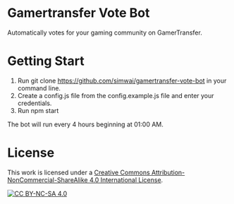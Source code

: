 # Gamertransfer Vote Bot

Automatically votes for your gaming community on GamerTransfer.

# Getting Start

1. Run git clone https://github.com/simwai/gamertransfer-vote-bot in your command line.
2. Create a config.js file from the config.example.js file and enter your credentials.
3. Run npm start

The bot will run every 4 hours beginning at 01:00 AM.

# License

This work is licensed under a
[Creative Commons Attribution-NonCommercial-ShareAlike 4.0 International License][cc-by-nc-sa].

[![CC BY-NC-SA 4.0][cc-by-nc-sa-image]][cc-by-nc-sa]

[cc-by-nc-sa]: http://creativecommons.org/licenses/by-nc-sa/4.0/
[cc-by-nc-sa-image]: https://licensebuttons.net/l/by-nc-sa/4.0/88x31.png
[cc-by-nc-sa-shield]: https://img.shields.io/badge/License-CC%20BY--NC--SA%204.0-lightgrey.svg
